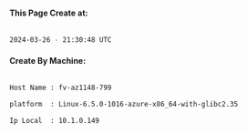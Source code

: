 
   
#### This Page Create at:

```bash

2024-03-26 - 21:30:48 UTC

```

#### Create By Machine:

```bash

Host Name : fv-az1148-799

platform  : Linux-6.5.0-1016-azure-x86_64-with-glibc2.35

Ip Local  : 10.1.0.149

```

